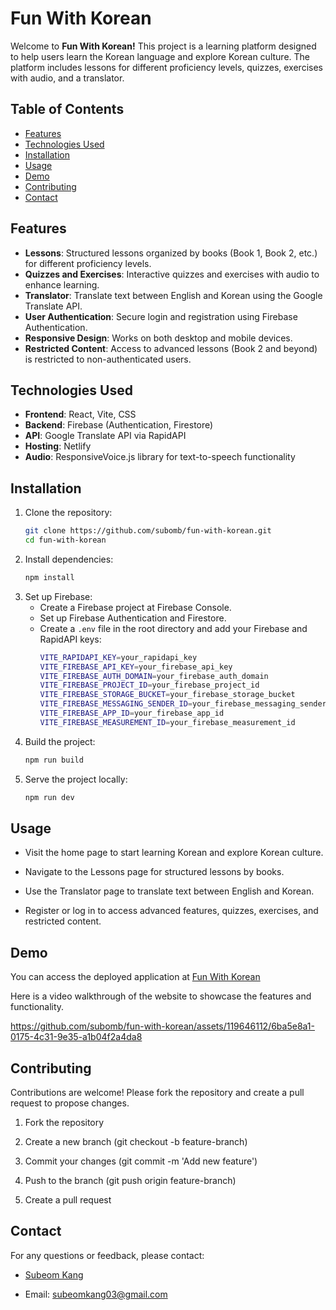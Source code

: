 # Fun With Korean

Welcome to **Fun With Korean!** This project is a learning platform designed to help users learn the Korean language and explore Korean culture. The platform includes lessons for different proficiency levels, quizzes, exercises with audio, and a translator.

## Table of Contents
- [Features](#features)
- [Technologies Used](#technologies-used)
- [Installation](#installation)
- [Usage](#usage)
- [Demo](#demo)
- [Contributing](#contributing)
- [Contact](#contact)

## Features

- **Lessons**: Structured lessons organized by books (Book 1, Book 2, etc.) for different proficiency levels.
- **Quizzes and Exercises**: Interactive quizzes and exercises with audio to enhance learning.
- **Translator**: Translate text between English and Korean using the Google Translate API.
- **User Authentication**: Secure login and registration using Firebase Authentication.
- **Responsive Design**: Works on both desktop and mobile devices.
- **Restricted Content**: Access to advanced lessons (Book 2 and beyond) is restricted to non-authenticated users.

## Technologies Used

- **Frontend**: React, Vite, CSS
- **Backend**: Firebase (Authentication, Firestore)
- **API**: Google Translate API via RapidAPI
- **Hosting**: Netlify
- **Audio**: ResponsiveVoice.js library for text-to-speech functionality

## Installation

1. Clone the repository:
   ```bash
   git clone https://github.com/subomb/fun-with-korean.git
   cd fun-with-korean
2. Install dependencies:
   ```bash
   npm install
3. Set up Firebase:
   - Create a Firebase project at Firebase Console.
   - Set up Firebase Authentication and Firestore.
   - Create a `.env` file in the root directory and add your Firebase and RapidAPI keys:
      ```bash
      VITE_RAPIDAPI_KEY=your_rapidapi_key
      VITE_FIREBASE_API_KEY=your_firebase_api_key
      VITE_FIREBASE_AUTH_DOMAIN=your_firebase_auth_domain
      VITE_FIREBASE_PROJECT_ID=your_firebase_project_id
      VITE_FIREBASE_STORAGE_BUCKET=your_firebase_storage_bucket
      VITE_FIREBASE_MESSAGING_SENDER_ID=your_firebase_messaging_sender_id
      VITE_FIREBASE_APP_ID=your_firebase_app_id
      VITE_FIREBASE_MEASUREMENT_ID=your_firebase_measurement_id
4. Build the project:
   ```bash
   npm run build
5. Serve the project locally:
   ```bash
   npm run dev
   
Usage
-----

*   Visit the home page to start learning Korean and explore Korean culture.
    
*   Navigate to the Lessons page for structured lessons by books.
    
*   Use the Translator page to translate text between English and Korean.
    
*   Register or log in to access advanced features, quizzes, exercises, and restricted content.

Demo
--------------------
You can access the deployed application at [Fun With Korean](https://fun-with-korean.netlify.app/)

Here is a video walkthrough of the website to showcase the features and functionality. 

https://github.com/subomb/fun-with-korean/assets/119646112/6ba5e8a1-0175-4c31-9e35-a1b04f2a4da8

Contributing
------------

Contributions are welcome! Please fork the repository and create a pull request to propose changes.

1.  Fork the repository
    
2.  Create a new branch (git checkout -b feature-branch)
    
3.  Commit your changes (git commit -m 'Add new feature')
    
4.  Push to the branch (git push origin feature-branch)
    
5.  Create a pull request

Contact
-------

For any questions or feedback, please contact:

*   [Subeom Kang](https://github.com/subomb)
    
*   Email: subeomkang03@gmail.com

